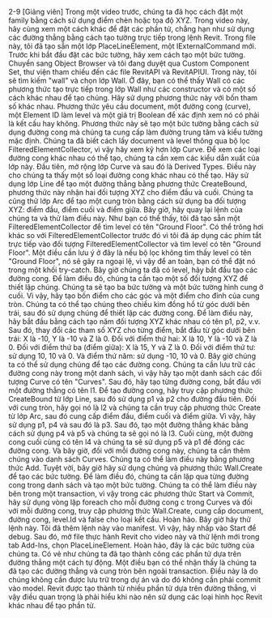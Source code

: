 2-9
[Giảng viên] Trong một video trước, chúng ta đã học cách đặt một family bằng cách sử dụng điểm chèn hoặc tọa độ XYZ. Trong video này, hãy cùng xem một cách khác để đặt các phần tử, chẳng hạn như sử dụng các đường thẳng bằng cách tạo tường trực tiếp trong lệnh Revit. Trong file này, tôi đã tạo sẵn một lớp PlaceLineElement, một IExternalCommand mới. Trước khi bắt đầu đặt các bức tường, hãy xem cách tạo một bức tường. Chuyển sang Object Browser và tôi đang duyệt qua Custom Component Set, thư viện tham chiếu đến các file RevitAPI và RevitAPIUI. Trong này, tôi sẽ tìm kiếm "wall" và chọn lớp Wall. Ở đây, bạn có thể thấy Wall có các phương thức tạo trực tiếp trong lớp Wall như các constructor và có một số cách khác nhau để tạo chúng. Hãy sử dụng phương thức này với bốn tham số khác nhau. Phương thức yêu cầu document, một đường cong (curve), một Element ID làm level và một giá trị Boolean để xác định xem nó có phải là kết cấu hay không. Phương thức này sẽ tạo một bức tường bằng cách sử dụng đường cong mà chúng ta cung cấp làm đường trung tâm và kiểu tường mặc định. Chúng ta đã biết cách lấy document và level thông qua bộ lọc FilteredElementCollector, vì vậy hãy xem kỹ hơn lớp Curve. Để xem các loại đường cong khác nhau có thể tạo, chúng ta cần xem các kiểu dẫn xuất của lớp này. Đầu tiên, mở rộng lớp Curve và sau đó là Derived Types. Điều này cho chúng ta thấy một số loại đường cong khác nhau có thể tạo. Hãy sử dụng lớp Line để tạo một đường thẳng bằng phương thức CreateBound, phương thức này nhận hai đối tượng XYZ cho điểm đầu và cuối. Chúng ta cũng thử lớp Arc để tạo một cung tròn bằng cách sử dụng ba đối tượng XYZ: điểm đầu, điểm cuối và điểm giữa. Bây giờ, hãy quay lại lệnh của chúng ta và thử làm điều này. Như bạn có thể thấy, tôi đã tạo sẵn một FilteredElementCollector để tìm level có tên "Ground Floor". Có thể trông hơi khác so với FilteredElementCollector trước đó vì tôi đã áp dụng các phím tắt trực tiếp vào đối tượng FilteredElementCollector và tìm level có tên "Ground Floor". Một điều cần lưu ý ở đây là nếu bộ lọc không tìm thấy level có tên "Ground Floor", nó sẽ gây ra ngoại lệ, vì vậy để an toàn, bạn có thể đặt nó trong một khối try-catch. Bây giờ chúng ta đã có level, hãy bắt đầu tạo các đường cong. Để làm điều đó, chúng ta cần tạo một số đối tượng XYZ để thiết lập chúng. Chúng ta sẽ tạo ba bức tường và một bức tường hình cung ở cuối. Vì vậy, hãy tạo bốn điểm cho các góc và một điểm cho đỉnh của cung tròn. Chúng ta có thể tạo chúng theo chiều kim đồng hồ từ góc dưới bên trái, sau đó sử dụng chúng để thiết lập các đường cong. Để làm điều này, hãy bắt đầu bằng cách tạo năm đối tượng XYZ khác nhau có tên p1, p2, v.v. Sau đó, thay đổi các tham số XYZ cho từng điểm, bắt đầu từ góc dưới bên trái: X là -10, Y là -10 và Z là 0. Đối với điểm thứ hai: X là 10, Y là -10 và Z là 0. Đối với điểm thứ ba (điểm giữa): X là 15, Y và Z là 0. Đối với điểm thứ tư: sử dụng 10, 10 và 0. Và điểm thứ năm: sử dụng -10, 10 và 0. Bây giờ chúng ta có thể sử dụng chúng để tạo các đường cong. Chúng ta cần lưu trữ các đường cong này trong một danh sách, vì vậy hãy tạo một danh sách các đối tượng Curve có tên "Curves". Sau đó, hãy tạo từng đường cong, bắt đầu với một đường thẳng có tên l1. Để tạo đường cong, hãy truy cập phương thức CreateBound từ lớp Line, sau đó sử dụng p1 và p2 cho đường đầu tiên. Đối với cung tròn, hãy gọi nó là l2 và chúng ta cần truy cập phương thức Create từ lớp Arc, sau đó cung cấp điểm đầu, điểm cuối và điểm giữa. Vì vậy, hãy sử dụng p1, p4 và sau đó là p3. Sau đó, tạo một đường thẳng khác bằng cách sử dụng p4 và p5 và chúng ta sẽ gọi nó là l3. Cuối cùng, một đường cong cuối cùng có tên l4 và chúng ta sẽ sử dụng p5 và p1 để đóng các đường cong. Và bây giờ, đối với mỗi đường cong này, chúng ta cần thêm chúng vào danh sách Curves. Chúng ta có thể làm điều này bằng phương thức Add. Tuyệt vời, bây giờ hãy sử dụng chúng và phương thức Wall.Create để tạo các bức tường. Để làm điều đó, chúng ta cần lặp qua từng đường cong trong danh sách và tạo một bức tường. Chúng ta có thể làm điều này bên trong một transaction, vì vậy trong các phương thức Start và Commit, hãy sử dụng vòng lặp foreach cho mỗi đường cong c trong Curves và đối với mỗi đường cong, truy cập phương thức Wall.Create, cung cấp document, đường cong, level.Id và false cho loại kết cấu. Hoàn hảo. Bây giờ hãy thử lệnh này. Tôi đã thêm lệnh này vào manifest. Vì vậy, hãy nhấp vào Start để debug. Sau đó, mở file thực hành Revit cho video này và thử lệnh mới trong tab Add-Ins, chọn PlaceLineElement. Hoàn hảo, đây là các bức tường của chúng ta. Có vẻ như chúng ta đã tạo thành công các phần tử dựa trên đường thẳng một cách tự động. Một điều bạn có thể nhận thấy là chúng ta đã tạo các đường thẳng và cung tròn bên ngoài transaction. Điều này là do chúng không cần được lưu trữ trong dự án và do đó không cần phải commit vào model. Revit được tạo thành từ nhiều phần tử dựa trên đường thẳng, vì vậy điều quan trọng là phải hiểu khi nào nên sử dụng các loại hình học Revit khác nhau để tạo phần tử.